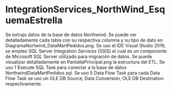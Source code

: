 # IntegrationServices_NorthWind_EsquemaEstrella
Se extrajo datos de la base de datos Northwind. 
Se puede ver detalladamente cada tabla con su respectiva columna y su tipo de dato en DiagramaNortwind_DataMartPedidos.png. 
Se uso el IDE Visual Studio 2019, se empleo SQL Server Integration Services (SSIS) el cual es un componente de Microsoft SQL Server utilizado para migración de datos. 
Se puede visualizar detalladamente en PantallaPrincipal.png la estructura del ETL. 
Se uso 1 Execute SQL Task para conectar a la base de datos NorthwindDataMartPedidos.sql. 
Se uso 5 Data Flow Task para cada Data Flow Task se uso un OLE DB Source, Data Conversion, OLE DB Destination respectivamente. 



